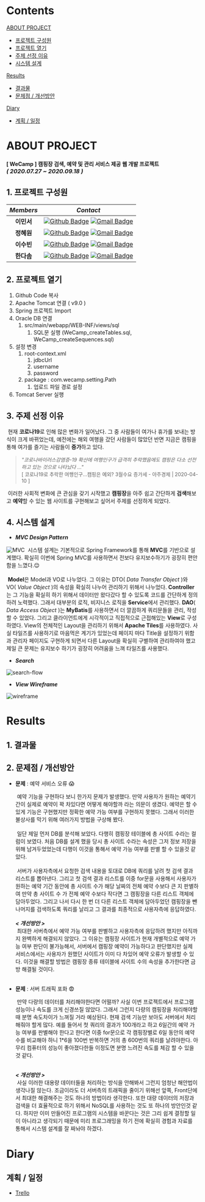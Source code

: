 # Contents  

[ABOUT PROJECT](#about-project)
  - [프로젝트 구성원](#1-프로젝트-구성원)
  - [프로젝트 열기](#2-프로젝트-열기)
  - [주제 선정 이유](#3-주제-선정-이유)
  - [시스템 설계](#4-시스템-설계)


[Results](#results)
  - [결과물](#1-결과물)
  - [문제점 / 개선방안](#2-문제점--개선방안)


[Diary](#diary)
  - [계획 / 일정](#계획--일정)

# ABOUT PROJECT
#### [ WeCamp ] 캠핑장 검색, 예약 및 관리 서비스 제공 웹 개발 프로젝트 <br><span style="font-size:15px">*( 2020.07.27 ~ 2020.09.18 )*</span>

## 1. 프로젝트 구성원


|*Members*|*Contact*|
|:---:|---|
|**이민서**|[![Github Badge](https://img.shields.io/badge/-Github-000?style=flat-square&logo=Github&logoColor=white)](http://github.com/dlalstj0213) [![Gmail Badge](https://img.shields.io/badge/-rhieminseo@gmail.com-c14438?style=flat-square&logo=Gmail&logoColor=white&link=mailto:rhieminseo@gmail.com)](mailto:rhieminseo@gmail.com)|
|**정혜원**|[![Github Badge](https://img.shields.io/badge/-Github-000?style=flat-square&logo=Github&logoColor=white)](https://github.com/OnceDeveloper) [![Gmail Badge](https://img.shields.io/badge/-vkfks4607@gmail.com-c14438?style=flat-square&logo=Gmail&logoColor=white&link=mailto:example@gmail.com)](mailto:vkfks4607@gmail.com)|
|**이수빈**|[![Github Badge](https://img.shields.io/badge/-Github-000?style=flat-square&logo=Github&logoColor=white)](https://github.com/Binveloper) [![Gmail Badge](https://img.shields.io/badge/-seeroocee@gmail.com-c14438?style=flat-square&logo=Gmail&logoColor=white&link=mailto:example@gmail.com)](mailto:seeroocee@gmail.com)|
|**한다솜**|[![Github Badge](https://img.shields.io/badge/-Github-000?style=flat-square&logo=Github&logoColor=white)](https://github.com/cateto) [![Gmail Badge](https://img.shields.io/badge/-u2skind@gmail.com-c14438?style=flat-square&logo=Gmail&logoColor=white&link=mailto:example@gmail.com)](mailto:u2skind@gmail.com)|

## 2. 프로젝트 열기
1. Github Code 복사
2. Apache Tomcat 연결 ( v9.0 )
3. Spring 프로젝트 Import
4. Oracle DB 연결
   1. src/main/webapp/WEB-INF/views/sql
      1. SQL문 실행 (WeCamp_createTables.sql, WeCamp_createSequences.sql)
5. 설정 변경
   1. root-context.xml
      1. jdbcUrl
      2. username
      3. password
   2. package : com.wecamp.setting.Path
      1. 업로드 파일 경로 설정
6. Tomcat Server 실행
   
## 3. 주제 선정 이유
&nbsp;현재 **코로나19**로 인해 많은 변화가 일어났다. 그 중 사람들이 여가나 휴가를 보내는 방식이 크게 바뀌었는데, 예전에는 해외 여행을 갔던 사람들이 많았던 반면 지금은 캠핑을 통해 여가를 즐기는 사람들이 **증가**하고 있다. <br>
> <span style="font-size:13px">*"코로나바이러스감염증-19 확산에 여행인구가 급격히 추락했음에도 캠핑은 다소 선전하고 있는 것으로 나타났다 ..."*<br>[ 코로나19로 추락한 여행인구…캠핑은 예외? 3월수요 증가세 - 아주경제 | 2020-04-10 ]</span>

&nbsp;이러한 사회적 변화에 큰 관심을 갖기 시작했고 **캠핑장**을 아주 쉽고 간단하게 **검색**해보고 **예약**할 수 있는 웹 사이트를 구현해보고 싶어서 주제를 선정하게 되었다.

## 4. 시스템 설계
- ***MVC Design Pattern***

![MVC](MVC.png)
&nbsp;시스템 설계는 기본적으로 Spring Framework를 통해 **MVC**를 기반으로 설계했다. 확실히 이번에 Spring MVC를 사용하면서 전보다 유지보수하기가 굉장히 편안함을 느꼈다.😌<br><br>
&nbsp;**Model**은 Model과 VO로 나누었다. 그 이유는 DTO( *Data Transfer Object* )와 VO( *Value Object* )의 속성을 확실히 나누어 관리하기 위해서 나누었다. **Controller**는 그 기능을 확실히 하기 위해서 데이터만 왔다갔다 할 수 있도록 코드를 간단하게 정의하려 노력했다. 그래서 대부분의 로직, 비지니스 로직을 **Service**에서 관리했다. **DAO**( *Data Access Object* )는 **MyBatis**를 사용하면서 더 깔끔하게 쿼리문들을 관리, 작성 할 수 있었다. 그리고 클라이언트에게 시각적이고 직접적으로 근접해있는 **View**로 구성하였다. View의 전체적인 Layout을 관리하기 위해서 **Apache Tiles**를 사용하였다. 사실 타일즈를 사용하기로 마음먹은 계기가 있었는데 페이지 마다 Title을 설정하기 위함과 관리자 페이지도 구현하게 되면서 다른 Layout을 확실히 구별하여 관리하여야 했고 제일 큰 문제는 유지보수 하기가 굉장히 어려움을 느껴 타일즈를 사용했다. 

- ***Search*** 

![search-flow](./system_flow.gif)

- ***View Wireframe***

![wireframe](./.)

# Results
## 1. 결과물

## 2. 문제점 / 개선방안
 - **문제** : 예약 서비스 오류 😱

    &nbsp;예약 기능을 구현하다 보니 한가지 문제가 발생했다. 만약 사용자가 원하는 예약기간이 실제로 예약이 꽉 차있다면 어떻게 해야할까 라는 의문이 생겼다. 예약은 할 수 있게 기능은 구현했지만 정확한 예약 가능 여부를 구현하지 못했다. 그래서 이러한 불상사를 막기 위해 여러가지 방법을 구상해 봤다.<br><br>
    &nbsp;일단 제일 먼저 DB를 분석해 보았다. 다행히 캠핑장 테이블에 총 사이트 수라는 컬럼이 보였다. 처음 DB를 설계 했을 당시 총 사이트 수라는 속성은 그저 정보 저장을 위해 남겨두었었는데 다행이 이것을 통해서 예약 가능 여부를 판별 할 수 있을것 같았다.<br><br>
    &nbsp;서버가 사용자측에서 요청한 검색 내용을 토대로 DB에 쿼리를 날려 첫 검색 결과 리스트를 뽑아낸다. 그리고 첫 검색 결과 리스트를 이중 for문을 사용해서 사용자가 원하는 예약 기간 동안에 총 사이트 수가 해당 날짜의 전체 예약 수보다 큰 지 판별하여 만약 총 사이트 수 가 전체 예약 수보다 작다면 그 캠핑장을 다른 리스트 객체에 담아두었다. 그리고 나서 다시 한 번 더 다른 리스트 객체에 담아두었던 캠핑장을 뺀 나머지를 검색하도록 쿼리를 날리고 그 결과를 최종적으로 사용자측에 응답하였다.<br><br>
    ***< 개선방안 >***<br>
    &nbsp;최대한 서버측에서 예약 가능 여부를 판별하고 사용자측에 응답하려 했지만 아직까지 완벽하게 해결되지 않았다. 그 이유는 캠핑장 사이트가 현재 개별적으로 예약 가능 여부 판단이 불가능해서, 서버에서 캠핑장 예약이 가능하다고 판단했지만 실제 서비스에서는 사용자가 원했던 사이트가 이미 다 차있어 예약 오류가 발생할 수 있다. 이것을 해결할 방법은 캠핑장 종류 테이블에 사이트 수의 속성을 추가한다면 금방 해결될 것이다. <br><br>

- **문제** : 서버 트래픽 포화 😨
    
    &nbsp;만약 다량의 데이터를 처리해야한다면 어떨까? 사실 이번 프로젝트에서 프로그램 성능이나 속도를 크게 신경쓰질 않았다. 그래서 그런지 다량의 캠핑장을 처리해야할 때 분명 속도차이가 느껴질 거라 예상된다. 현재 검색 기능만 보아도 서버에서 처리해줘야 할게 많다. 예를 들어서 첫 쿼리의 결과가 100개라고 하고 6일간의 예약 가능 여부를 판별해야 한다고 한다면 이중 for문으로 각 캠핑장별로 6일 동안의 예약수를 비교해야 하니 1*6을 100번 반복하면 거의 총 600번의 쿼리를 날려야한다. 아무리 컴퓨터의 성능이 좋아졌다한들 이정도면 분명 느려진 속도를 체감 할 수 있을 것 같다.<br><br>

    ***< 개선방안 >***<br>
    &nbsp;사실 이러한 대용량 데이터들을 처리하는 방식을 안해봐서 그런지 엄청난 해안법이 생각나질 않는다. 조금이라도 더 서버측의 트래픽을 줄이기 위해선 앞쪽, Front단에서 최대한 해결해주는 것도 하나의 방법이라 생각한다. 또한 대량 데이터의 저장과 검색을 더 효율적으로 하기 위해서 NoSQL를 사용하는 것도 또 하나의 방안인것 같다. 하지만 이미 만들어진 프로그램의 시스템을 바꾼다는 것은 그리 쉽게 결정할 일이 아니라고 생각되기 때문에 미리 프로그래밍을 하기 전에 확실히 경험과 자료를 통해서 시스템 설계를 잘 짜놔야 하겠다. 
# Diary
## 계획 / 일정
 - [Trello](https://trello.com/b/LRqA0dao/manage-schedule)